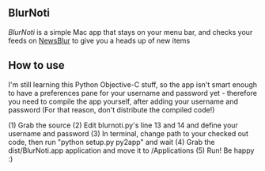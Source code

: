 ## BlurNoti

*BlurNoti* is a simple Mac app that stays on your menu bar, and checks your feeds on [NewsBlur](http://www.newsblur.com) to give you a heads up of new items

How to use
------------
I'm still learning this Python Objective-C stuff, so the app isn't smart enough to have a preferences pane for your username and password yet - therefore you need to compile the app yourself, after adding your username and password (For that reason, don't distribute the compiled code!)

(1) Grab the source
(2) Edit blurnoti.py's line 13 and 14 and define your username and password
(3) In terminal, change path to your checked out code, then run "python setup.py py2app" and wait
(4) Grab the dist/BlurNoti.app application and move it to /Applications
(5) Run! Be happy :)
